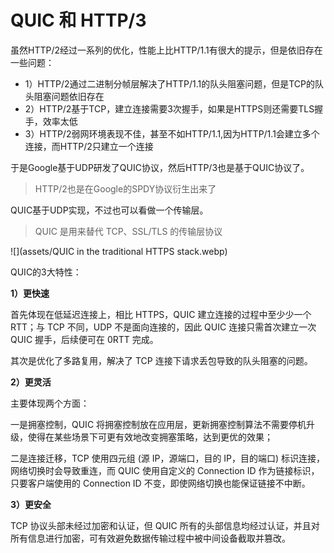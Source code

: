 # QUIC 和 HTTP/3

虽然HTTP/2经过一系列的优化，性能上比HTTP/1.1有很大的提示，但是依旧存在一些问题：
* 1）HTTP/2通过二进制分帧层解决了HTTP/1.1的队头阻塞问题，但是TCP的队头阻塞问题依旧存在
* 2）HTTP/2基于TCP，建立连接需要3次握手，如果是HTTPS则还需要TLS握手，效率太低
* 3）HTTP/2弱网环境表现不佳，甚至不如HTTP/1.1,因为HTTP/1.1会建立多个连接，而HTTP/2只建立一个连接



于是Google基于UDP研发了QUIC协议，然后HTTP/3也是基于QUIC协议了。

> HTTP/2也是在Google的SPDY协议衍生出来了



QUIC基于UDP实现，不过也可以看做一个传输层。

> QUIC 是用来替代 TCP、SSL/TLS 的传输层协议

![](assets/QUIC in the traditional HTTPS stack.webp)

QUIC的3大特性：

**1）更快速**

首先体现在低延迟连接上，相比 HTTPS，QUIC 建立连接的过程中至少少一个 RTT；与 TCP 不同，UDP 不是面向连接的，因此 QUIC 连接只需首次建立一次 QUIC 握手，后续便可在 0RTT 完成。

其次是优化了多路复用，解决了 TCP 连接下请求丢包导致的队头阻塞的问题。

**2）更灵活**

主要体现两个方面：

一是拥塞控制，QUIC 将拥塞控制放在应用层，更新拥塞控制算法不需要停机升级，使得在某些场景下可更有效地改变拥塞策略，达到更优的效果；

二是连接迁移，TCP 使用四元组 (源 IP，源端口，目的 IP，目的端口) 标识连接，网络切换时会导致重连，而 QUIC 使用自定义的 Connection ID 作为链接标识，只要客户端使用的 Connection ID 不变，即使网络切换也能保证链接不中断。

**3）更安全**

TCP 协议头部未经过加密和认证，但 QUIC 所有的头部信息均经过认证，并且对所有信息进行加密，可有效避免数据传输过程中被中间设备截取并篡改。

